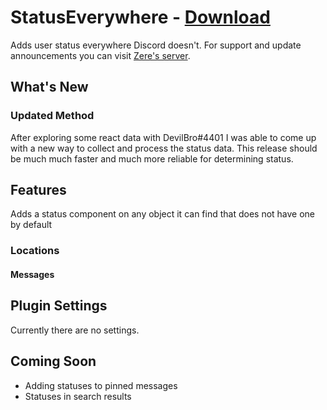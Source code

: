 # StatusEverywhere - [Download](https://betterdiscord.net/ghdl?url=https://raw.githubusercontent.com/rauenzi/BetterDiscordAddons/master/Plugins/StatusEverywhere/StatusEverywhere.plugin.js)

Adds user status everywhere Discord doesn't. For support and update announcements you can visit [Zere's server](https://bit.ly/ZeresServer).

## What's New

### Updated Method

After exploring some react data with DevilBro#4401 I was able to come up with a new way to collect and process the status data. This release should be much much faster and much more reliable for determining status.

## Features

Adds a status component on any object it can find that does not have one by default

### Locations

#### Messages

## Plugin Settings

Currently there are no settings. 

## Coming Soon
 - Adding statuses to pinned messages
 - Statuses in search results

